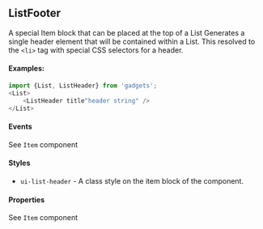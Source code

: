 <a name="module_ListFooter"></a>

## ListFooter
A special Item block that can be placed at the top of a List
Generates a single header element that will be contained within a
List.  This resolved to the `<li>` tag with special CSS selectors
for a header.

#### Examples:

```javascript
import {List, ListHeader} from 'gadgets';
<List>
    <ListHeader title"header string" />
</List>
```

#### Events
See `Item` component

#### Styles
- `ui-list-header` - A class style on the item block of the
component.

#### Properties
See `Item` component

